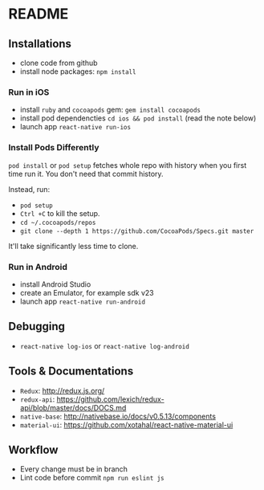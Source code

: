 # README

## Installations

- clone code from github
- install node packages: `npm install`

### Run in iOS
- install `ruby` and `cocoapods` gem:
  `gem install cocoapods`
- install pod dependencties
  `cd ios && pod install` (read the note below)
- launch app `react-native run-ios`

### Install Pods Differently
`pod install` or `pod setup` fetches whole repo with history when you first time run it. 
You don't need that commit history.

Instead, run:
- `pod setup`
- `Ctrl +C` to kill the setup.
- `cd ~/.cocoapods/repos`
- `git clone --depth 1 https://github.com/CocoaPods/Specs.git master`

It'll take significantly less time to clone.

### Run in Android
- install Android Studio
- create an Emulator, for example sdk v23
- launch app `react-native run-android`

## Debugging
- `react-native log-ios` or `react-native log-android`

## Tools & Documentations
- `Redux`: http://redux.js.org/
- `redux-api`: https://github.com/lexich/redux-api/blob/master/docs/DOCS.md
- `native-base`: http://nativebase.io/docs/v0.5.13/components
- `material-ui`: https://github.com/xotahal/react-native-material-ui

## Workflow
- Every change must be in branch
- Lint code before commit `npm run eslint js`
